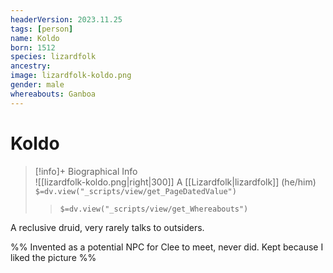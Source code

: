 ```yaml
---
headerVersion: 2023.11.25
tags: [person]
name: Koldo
born: 1512
species: lizardfolk
ancestry:
image: lizardfolk-koldo.png
gender: male
whereabouts: Ganboa
---
```

# Koldo
>[!info]+ Biographical Info  
> ![[lizardfolk-koldo.png|right|300]]  A [[Lizardfolk|lizardfolk]] (he/him)  
> `$=dv.view("_scripts/view/get_PageDatedValue")`  
>> `$=dv.view("_scripts/view/get_Whereabouts")`

A reclusive druid, very rarely talks to outsiders.

%% Invented as a potential NPC for Clee to meet, never did. Kept because I liked the picture %%